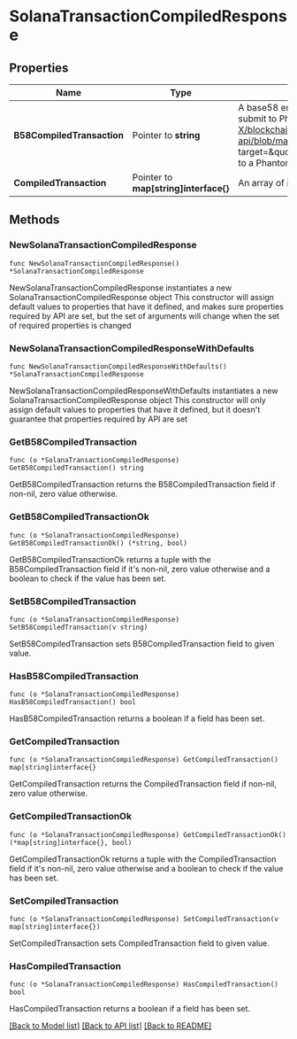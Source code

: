 # SolanaTransactionCompiledResponse

## Properties

Name | Type | Description | Notes
------------ | ------------- | ------------- | -------------
**B58CompiledTransaction** | Pointer to **string** | A base58 encoded byte array in string representation. Really easy to submit to Phantom. See &lt;a href&#x3D;\&quot;https://github.com/BL0CK-X/blockchain-api/blob/main/examples/tutorials/phantom_tutorials/transfer_solana.html\&quot; target&#x3D;\&quot;_blank\&quot;&gt;here&lt;/a&gt; for an example on how to submit it to a Phantom wallet for signing. | [optional] 
**CompiledTransaction** | Pointer to **map[string]interface{}** | An array of integers representing the bytes of the transaction | [optional] 

## Methods

### NewSolanaTransactionCompiledResponse

`func NewSolanaTransactionCompiledResponse() *SolanaTransactionCompiledResponse`

NewSolanaTransactionCompiledResponse instantiates a new SolanaTransactionCompiledResponse object
This constructor will assign default values to properties that have it defined,
and makes sure properties required by API are set, but the set of arguments
will change when the set of required properties is changed

### NewSolanaTransactionCompiledResponseWithDefaults

`func NewSolanaTransactionCompiledResponseWithDefaults() *SolanaTransactionCompiledResponse`

NewSolanaTransactionCompiledResponseWithDefaults instantiates a new SolanaTransactionCompiledResponse object
This constructor will only assign default values to properties that have it defined,
but it doesn't guarantee that properties required by API are set

### GetB58CompiledTransaction

`func (o *SolanaTransactionCompiledResponse) GetB58CompiledTransaction() string`

GetB58CompiledTransaction returns the B58CompiledTransaction field if non-nil, zero value otherwise.

### GetB58CompiledTransactionOk

`func (o *SolanaTransactionCompiledResponse) GetB58CompiledTransactionOk() (*string, bool)`

GetB58CompiledTransactionOk returns a tuple with the B58CompiledTransaction field if it's non-nil, zero value otherwise
and a boolean to check if the value has been set.

### SetB58CompiledTransaction

`func (o *SolanaTransactionCompiledResponse) SetB58CompiledTransaction(v string)`

SetB58CompiledTransaction sets B58CompiledTransaction field to given value.

### HasB58CompiledTransaction

`func (o *SolanaTransactionCompiledResponse) HasB58CompiledTransaction() bool`

HasB58CompiledTransaction returns a boolean if a field has been set.

### GetCompiledTransaction

`func (o *SolanaTransactionCompiledResponse) GetCompiledTransaction() map[string]interface{}`

GetCompiledTransaction returns the CompiledTransaction field if non-nil, zero value otherwise.

### GetCompiledTransactionOk

`func (o *SolanaTransactionCompiledResponse) GetCompiledTransactionOk() (*map[string]interface{}, bool)`

GetCompiledTransactionOk returns a tuple with the CompiledTransaction field if it's non-nil, zero value otherwise
and a boolean to check if the value has been set.

### SetCompiledTransaction

`func (o *SolanaTransactionCompiledResponse) SetCompiledTransaction(v map[string]interface{})`

SetCompiledTransaction sets CompiledTransaction field to given value.

### HasCompiledTransaction

`func (o *SolanaTransactionCompiledResponse) HasCompiledTransaction() bool`

HasCompiledTransaction returns a boolean if a field has been set.


[[Back to Model list]](../README.md#documentation-for-models) [[Back to API list]](../README.md#documentation-for-api-endpoints) [[Back to README]](../README.md)


